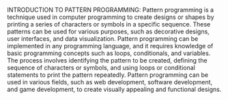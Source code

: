 INTRODUCTION TO PATTERN PROGRAMMING:
Pattern programming is a technique used in computer programming to create designs or shapes by printing a series of characters or symbols in a specific sequence. These patterns can be used for various purposes, such as decorative designs, user interfaces, and data visualization. Pattern programming can be implemented in any programming language, and it requires knowledge of basic programming concepts such as loops, conditionals, and variables. The process involves identifying the pattern to be created, defining the sequence of characters or symbols, and using loops or conditional statements to print the pattern repeatedly. Pattern programming can be used in various fields, such as web development, software development, and game development, to create visually appealing and functional designs.
